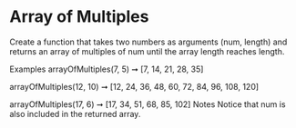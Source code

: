 # Array of Multiples

Create a function that takes two numbers as arguments (num, length) and returns an array of multiples of num until the array length reaches length.

Examples
arrayOfMultiples(7, 5) ➞ [7, 14, 21, 28, 35]

arrayOfMultiples(12, 10) ➞ [12, 24, 36, 48, 60, 72, 84, 96, 108, 120]

arrayOfMultiples(17, 6) ➞ [17, 34, 51, 68, 85, 102]
Notes
Notice that num is also included in the returned array.
